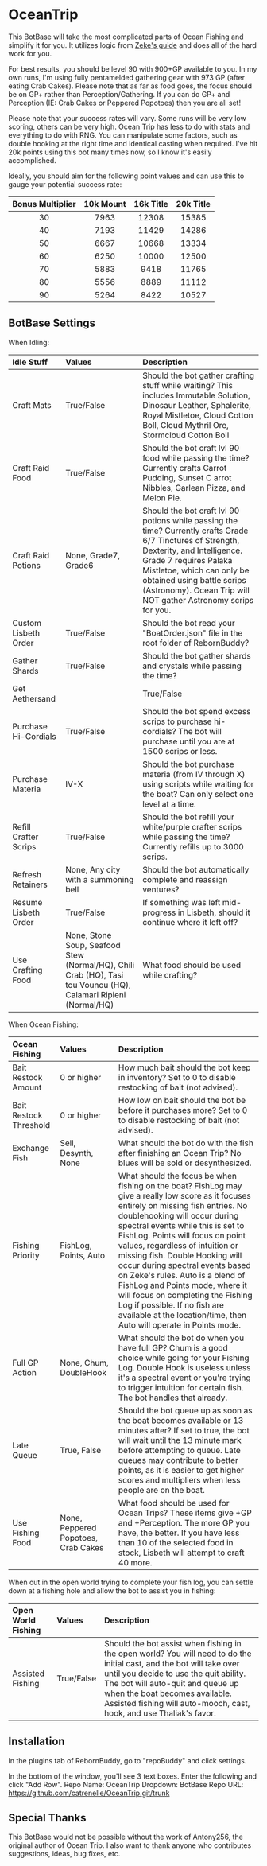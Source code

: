 
# OceanTrip

This BotBase will take the most complicated parts of Ocean Fishing and simplify it for you. It utilizes logic from [Zeke's guide](https://docs.google.com/spreadsheets/d/17A_IIlSO0wWmn8I3-mrH6JRok0ZIxiNFaDH2MhN63cI/edit#gid=1411459855) and does all of the hard work for you.

For best results, you should be level 90 with 900+GP available to you. In my own runs, I'm using fully pentamelded gathering gear with 973 GP (after eating Crab Cakes). Please note that as far as food goes, the focus should be on GP+ rather than Perception/Gathering. If you can do GP+ and Perception (IE: Crab Cakes or Peppered Popotoes) then you are all set!

Please note that your success rates will vary. Some runs will be very low scoring, others can be very high. Ocean Trip has less to do with stats and everything to do with RNG. You can manipulate some factors, such as double hooking at the right time and identical casting when required. I've hit 20k points using this bot many times now, so I know it's easily accomplished.

Ideally, you should aim for the following point values and can use this to gauge your potential success rate:


| Bonus Multiplier | 10k Mount | 16k Title | 20k Title |
| :--------------: | :-------: | :-------: | :-------: |
| 30 | 7963 | 12308 | 15385 |
| 40 | 7193 | 11429 | 14286 |
| 50 | 6667 | 10668 | 13334 |
| 60 | 6250 | 10000 | 12500 |
| 70 | 5883 | 9418 | 11765 |
| 80 | 5556 | 8889 | 11112 |
| 90 | 5264 | 8422 | 10527 |

## BotBase Settings
When Idling:

| Idle Stuff | Values | Description|
| :--- | :--- | :--- |
| Craft Mats | True/False | Should the bot gather crafting stuff while waiting? This includes Immutable Solution, Dinosaur Leather, Sphalerite, Royal Mistletoe, Cloud Cotton Boll, Cloud Mythril Ore, Stormcloud Cotton Boll |
| Craft Raid Food | True/False | Should the bot craft lvl 90 food while passing the time? Currently crafts Carrot Pudding, Sunset C arrot Nibbles, Garlean Pizza, and Melon Pie. |
| Craft Raid Potions | None, Grade7, Grade6 | Should the bot craft lvl 90 potions while passing the time? Currently crafts Grade 6/7 Tinctures of Strength, Dexterity, and Intelligence. Grade 7 requires Palaka Mistletoe, which can only be obtained using battle scrips (Astronomy). Ocean Trip will NOT gather Astronomy scrips for you. | 
| Custom Lisbeth Order | True/False | Should the bot read your "BoatOrder.json" file in the root folder of RebornBuddy? |
| Gather Shards | True/False | Should the bot gather shards and crystals while passing the time? |
| Get Aethersand | |True/False | Should the bot gather aethersand? Currently gathers Dusklight, Dawnlight, Everbright, Everborn, Everdeep, Endstone, Endwood, Endtide, and Earthbreak Aethersand |
| Purchase Hi-Cordials | True/False | Should the bot spend excess scrips to purchase hi-cordials? The bot will purchase until you are at 1500 scrips or less. |
| Purchase Materia | IV-X | Should the bot purchase materia (from IV through X) using scripts while waiting for the boat? Can only select one level at a time. |
| Refill Crafter Scrips | True/False | Should the bot refill your white/purple crafter scrips while passing the time? Currently refills up to 3000 scrips. |
| Refresh Retainers| None, Any city with a summoning bell | Should the bot automatically complete and reassign ventures? |
| Resume Lisbeth Order | True/False | If something was left mid-progress in Lisbeth, should it continue where it left off? |
| Use Crafting Food | None, Stone Soup, Seafood Stew (Normal/HQ), Chili Crab (HQ), Tasi tou Vounou (HQ), Calamari Ripieni (Normal/HQ) | What food should be used while crafting? |

When Ocean Fishing:

| Ocean Fishing | Values | Description |
| :--- | :--- | :--- |
| Bait Restock Amount | 0 or higher | How much bait should the bot keep in inventory? Set to 0 to disable restocking of bait (not advised). |
| Bait Restock Threshold | 0 or higher | How low on bait should the bot be before it purchases more? Set to 0 to disable restocking of bait (not advised). |
| Exchange Fish | Sell, Desynth, None | What should the bot do with the fish after finishing an Ocean Trip? No blues will be sold or desynthesized. |
| Fishing Priority | FishLog, Points, Auto | What should the focus be when fishing on the boat? FishLog may give a really low score as it focuses entirely on missing fish entries. No doublehooking will occur during spectral events while this is set to FishLog. Points will focus on point values, regardless of intuition or missing fish. Double Hooking will occur during spectral events based on Zeke's rules. Auto is a blend of FishLog and Points mode, where it will focus on completing the Fishing Log if possible. If no fish are available at the location/time, then Auto will operate in Points mode. |
| Full GP Action | None, Chum, DoubleHook | What should the bot do when you have full GP? Chum is a good choice while going for your Fishing Log. Double Hook is useless unless it's a spectral event or you're trying to trigger intuition for certain fish. The bot handles that already. | 
| Late Queue | True, False | Should the bot queue up as soon as the boat becomes available or 13 minutes after? If set to true, the bot will wait until the 13 minute mark before attempting to queue. Late queues may contribute to better points, as it is easier to get higher scores and multipliers when less people are on the boat. |
| Use Fishing Food | None, Peppered Popotoes, Crab Cakes | What food should be used for Ocean Trips? These items give +GP and +Perception. The more GP you have, the better.  If you have less than 10 of the selected food in stock, Lisbeth will attempt to craft 40 more. |

When out in the open world trying to complete your fish log, you can settle down at a fishing hole and allow the bot to assist you in fishing:

| Open World Fishing | Values | Description |
| :--- | :--- | :--- |
| Assisted Fishing | True/False | Should the bot assist when fishing in the open world? You will need to do the initial cast, and the bot will take over until you decide to use the quit ability. The bot will auto-quit and queue up when the boat becomes available. Assisted fishing will auto-mooch, cast, hook, and use Thaliak's favor. |


## Installation

In the plugins tab of RebornBuddy, go to "repoBuddy" and click settings.

In the bottom of the window, you'll see 3 text boxes. Enter the following and click "Add Row".
Repo Name: OceanTrip
Dropdown:  BotBase
Repo URL:  https://github.com/catrenelle/OceanTrip.git/trunk

## Special Thanks

This BotBase would not be possible without the work of Antony256, the original author of Ocean Trip. I also want to thank anyone who contributes suggestions, ideas, bug fixes, etc.
